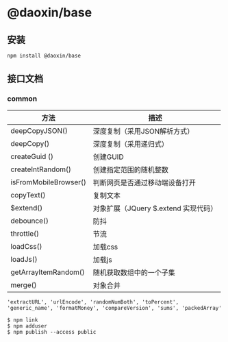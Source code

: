 # @daoxin/base
## 安装

```bash
npm install @daoxin/base
```

## 接口文档

### common

| 方法                   | 描述                                |
| ---------------------- | ------------------------------------ |
| deepCopyJSON()        | 深度复制（采用JSON解析方式）         |
| deepCopy()            | 深度复制（采用递归式）               |
| createGuid ()          | 创建GUID                             |
| createIntRandom()     | 创建指定范围的随机整数               |
| isFromMobileBrowser() | 判断网页是否通过移动端设备打开       |
| copyText()            | 复制文本                             |
| $extend()             | 对象扩展（JQuery $.extend 实现代码） |
| debounce()            | 防抖                                 |
| throttle()            | 节流                                 |
| loadCss()             | 加载css                              |
| loadJs()              | 加载js                               |
| getArrayItemRandom()  | 随机获取数组中的一个子集               |
| merge()               | 对象合并               |


```
'extractURL', 'urlEncode', 'randomNumBoth', 'toPercent', 'generic_name', 'formatMoney', 'compareVersion', 'sums', 'packedArray'
```

```
$ npm link
$ npm adduser
$ npm publish --access public
```